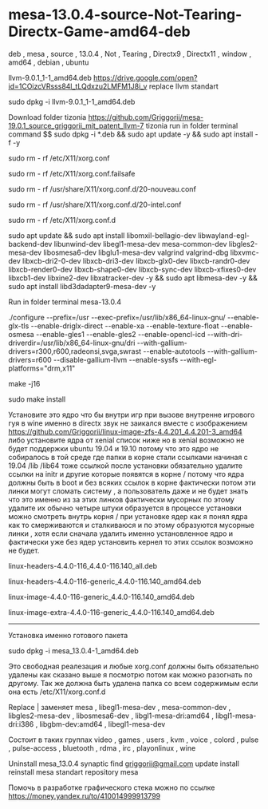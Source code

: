 # mesa-13.0.4-source-Not-Tearing-Directx-Game-amd64-deb
deb , mesa , source , 13.0.4 , Not , Tearing , Directx9 , Directx11 , window , amd64 , debian , ubuntu

llvm-9.0.1_1-1_amd64.deb https://drive.google.com/open?id=1COizcVRsss84l_tLQdxzu2LMFM1J8i_v replace llvm standart

sudo dpkg -i llvm-9.0.1_1-1_amd64.deb

Download folder tizonia https://github.com/Griggorii/mesa-19.0.1_source_griggorii_mit_patent_llvm-7 tizonia run in folder terminal command $$ sudo dpkg -i *.deb && sudo apt update -y && sudo apt install -f -y

sudo rm - rf /etc/X11/xorg.conf 

sudo rm - rf /etc/X11/xorg.conf.failsafe 

sudo rm - rf /usr/share/X11/xorg.conf.d/20-nouveau.conf 

sudo rm - rf /usr/share/X11/xorg.conf.d/20-intel.conf

sudo rm - rf /etc/X11/xorg.conf.d

sudo apt update && sudo apt install libomxil-bellagio-dev libwayland-egl-backend-dev libunwind-dev libegl1-mesa-dev mesa-common-dev libgles2-mesa-dev libosmesa6-dev libglu1-mesa-dev valgrind valgrind-dbg libxvmc-dev libxcb-dri2-0-dev libxcb-dri3-dev libxcb-glx0-dev libxcb-randr0-dev libxcb-render0-dev libxcb-shape0-dev libxcb-sync-dev libxcb-xfixes0-dev libxcb1-dev libxine2-dev libxatracker-dev -y && sudo apt libmesa-dev -y && sudo apt install libd3dadapter9-mesa-dev -y


Run in folder terminal mesa-13.0.4

./configure --prefix=/usr --exec-prefix=/usr/lib/x86_64-linux-gnu/ --enable-glx-tls --enable-driglx-direct --enable-xa --enable-texture-float --enable-osmesa --enable-gles1 --enable-gles2 --enable-opencl-icd --with-dri-driverdir=/usr/lib/x86_64-linux-gnu/dri --with-gallium-drivers=r300,r600,radeonsi,svga,swrast --enable-autotools --with-gallium-drivers=r600 --disable-gallium-llvm --enable-sysfs --with-egl-platforms="drm,x11"

make -j16

sudo make install

Установите это ядро что бы внутри игр при вызове внутренне игрового гуя в wine именно в directx звук не заикался вместе с изображением https://github.com/Griggorii/linux-image-zfs-4.4.201_4.4.201-3_amd64 либо установите ядра от xenial список ниже но в xenial возможно не будет поддержки ubuntu 19.04 и 19.10 потому что это ядро не собиралось в той среде где папки в корне стали ссылками начиная с 19.04 /lib /lib64 тоже ссылкой после установки обязательно удалите ссылки на initr и другие которые появятся в корне / потому что ядра должны быть в boot и без всяких ссылок в корне фактически потом эти линки могут сломать систему , а пользователь даже и не будет знать что это именно из за этих линков фактически мусорных по этому удалите их обычно четыре штуки образуется в процессе установки можно смотреть внутрь корня / при установке ядер как я понял ядра как то смерживаются и сталкиваюся и по этому образуются мусорные линки , хотя если сначала удалить именно установленное ядро и фактически уже без ядер установить кернел то этих ссылок возможно не будет.

linux-headers-4.4.0-116_4.4.0-116.140_all.deb

linux-headers-4.4.0-116-generic_4.4.0-116.140_amd64.deb

linux-image-4.4.0-116-generic_4.4.0-116.140_amd64.deb

linux-image-extra-4.4.0-116-generic_4.4.0-116.140_amd64.deb

---------------------------------------------------------------------

Установка именно готового пакета

sudo dpkg -i mesa_13.0.4-1_amd64.deb

Это свободная реалезация и любые xorg.conf должны быть обязательно удалены как сказано выше я посмотрю потом как можно разогнать по другому. Так же должна быть удалена папка со всем содержимым если она есть /etc/X11/xorg.conf.d

Replace | заменяет mesa , libegl1-mesa-dev , mesa-common-dev , libgles2-mesa-dev , libosmesa6-dev , libgl1-mesa-dri:amd64 , libgl1-mesa-dri:i386 , libgbm-dev:amd64 , libegl1-mesa-dev

Состоит в таких группах video , games , users , kvm , voice , colord , pulse , pulse-access , bluetooth , rdma , irc , playonlinux , wine

Uninstall mesa_13.0.4 synaptic find griggorii@gmail.com update install reinstall mesa standart repository mesa

Помочь в разработке графического стека можно по ссылке https://money.yandex.ru/to/410014999913799 

